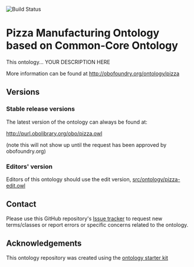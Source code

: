 
![Build Status](https://github.com/TrustedAI-KG-NLP/cco-pizza/workflows/CI/badge.svg)
# Pizza Manufacturing Ontology based on Common-Core Ontology

This ontology... YOUR DESCRIPTION HERE

More information can be found at http://obofoundry.org/ontology/pizza

## Versions

### Stable release versions

The latest version of the ontology can always be found at:

http://purl.obolibrary.org/obo/pizza.owl

(note this will not show up until the request has been approved by obofoundry.org)

### Editors' version

Editors of this ontology should use the edit version, [src/ontology/pizza-edit.owl](src/ontology/pizza-edit.owl)

## Contact

Please use this GitHub repository's [Issue tracker](https://github.com/TrustedAI-KG-NLP/cco-pizza/issues) to request new terms/classes or report errors or specific concerns related to the ontology.

## Acknowledgements

This ontology repository was created using the [ontology starter kit](https://github.com/INCATools/ontology-starter-kit)